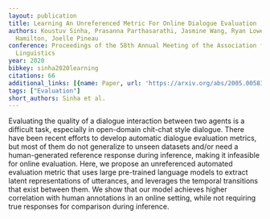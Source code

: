 ```yaml
---
layout: publication
title: Learning An Unreferenced Metric For Online Dialogue Evaluation
authors: Koustuv Sinha, Prasanna Parthasarathi, Jasmine Wang, Ryan Lowe, William L.
  Hamilton, Joelle Pineau
conference: Proceedings of the 58th Annual Meeting of the Association for Computational
  Linguistics
year: 2020
bibkey: sinha2020learning
citations: 66
additional_links: [{name: Paper, url: 'https://arxiv.org/abs/2005.00583'}]
tags: ["Evaluation"]
short_authors: Sinha et al.
---
```

Evaluating the quality of a dialogue interaction between two agents is a
difficult task, especially in open-domain chit-chat style dialogue. There have
been recent efforts to develop automatic dialogue evaluation metrics, but most
of them do not generalize to unseen datasets and/or need a human-generated
reference response during inference, making it infeasible for online
evaluation. Here, we propose an unreferenced automated evaluation metric that
uses large pre-trained language models to extract latent representations of
utterances, and leverages the temporal transitions that exist between them. We
show that our model achieves higher correlation with human annotations in an
online setting, while not requiring true responses for comparison during
inference.